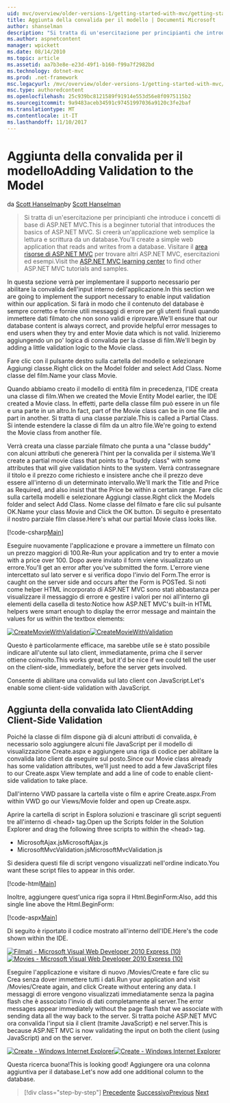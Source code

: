 ```yaml
---
uid: mvc/overview/older-versions-1/getting-started-with-mvc/getting-started-with-mvc-part7
title: Aggiunta della convalida per il modello | Documenti Microsoft
author: shanselman
description: "Si tratta di un'esercitazione per principianti che introduce i concetti di base di ASP.NET MVC. Si creerà un'applicazione web semplice la lettura e scrittura da un database."
ms.author: aspnetcontent
manager: wpickett
ms.date: 08/14/2010
ms.topic: article
ms.assetid: aa7b3e8e-e23d-49f1-b160-f99a7f2982bd
ms.technology: dotnet-mvc
ms.prod: .net-framework
msc.legacyurl: /mvc/overview/older-versions-1/getting-started-with-mvc/getting-started-with-mvc-part7
msc.type: authoredcontent
ms.openlocfilehash: 25c939bc8121589f91914e553d56e8f0975115b2
ms.sourcegitcommit: 9a9483aceb34591c97451997036a9120c3fe2baf
ms.translationtype: MT
ms.contentlocale: it-IT
ms.lasthandoff: 11/10/2017
---
```

<a name="adding-validation-to-the-model"></a><span data-ttu-id="10aad-104">Aggiunta della convalida per il modello</span><span class="sxs-lookup"><span data-stu-id="10aad-104">Adding Validation to the Model</span></span>
====================
<span data-ttu-id="10aad-105">da [Scott Hanselman](https://github.com/shanselman)</span><span class="sxs-lookup"><span data-stu-id="10aad-105">by [Scott Hanselman](https://github.com/shanselman)</span></span>

> <span data-ttu-id="10aad-106">Si tratta di un'esercitazione per principianti che introduce i concetti di base di ASP.NET MVC.</span><span class="sxs-lookup"><span data-stu-id="10aad-106">This is a beginner tutorial that introduces the basics of ASP.NET MVC.</span></span> <span data-ttu-id="10aad-107">Si creerà un'applicazione web semplice la lettura e scrittura da un database.</span><span class="sxs-lookup"><span data-stu-id="10aad-107">You'll create a simple web application that reads and writes from a database.</span></span> <span data-ttu-id="10aad-108">Visitare il [area risorse di ASP.NET MVC](../../../index.md) per trovare altri ASP.NET MVC, esercitazioni ed esempi.</span><span class="sxs-lookup"><span data-stu-id="10aad-108">Visit the [ASP.NET MVC learning center](../../../index.md) to find other ASP.NET MVC tutorials and samples.</span></span>


<span data-ttu-id="10aad-109">In questa sezione verrà per implementare il supporto necessario per abilitare la convalida dell'input interno dell'applicazione.</span><span class="sxs-lookup"><span data-stu-id="10aad-109">In this section we are going to implement the support necessary to enable input validation within our application.</span></span> <span data-ttu-id="10aad-110">Si farà in modo che il contenuto del database è sempre corretto e fornire utili messaggi di errore per gli utenti finali quando immettere dati filmato che non sono validi e riprovare.</span><span class="sxs-lookup"><span data-stu-id="10aad-110">We'll ensure that our database content is always correct, and provide helpful error messages to end users when they try and enter Movie data which is not valid.</span></span> <span data-ttu-id="10aad-111">Inizieremo aggiungendo un po' logica di convalida per la classe di film.</span><span class="sxs-lookup"><span data-stu-id="10aad-111">We'll begin by adding a little validation logic to the Movie class.</span></span>

<span data-ttu-id="10aad-112">Fare clic con il pulsante destro sulla cartella del modello e selezionare Aggiungi classe.</span><span class="sxs-lookup"><span data-stu-id="10aad-112">Right click on the Model folder and select Add Class.</span></span> <span data-ttu-id="10aad-113">Nome classe del film.</span><span class="sxs-lookup"><span data-stu-id="10aad-113">Name your class Movie.</span></span>

<span data-ttu-id="10aad-114">Quando abbiamo creato il modello di entità film in precedenza, l'IDE creata una classe di film.</span><span class="sxs-lookup"><span data-stu-id="10aad-114">When we created the Movie Entity Model earlier, the IDE created a Movie class.</span></span> <span data-ttu-id="10aad-115">In effetti, parte della classe film può essere in un file e una parte in un altro.</span><span class="sxs-lookup"><span data-stu-id="10aad-115">In fact, part of the Movie class can be in one file and part in another.</span></span> <span data-ttu-id="10aad-116">Si tratta di una classe parziale.</span><span class="sxs-lookup"><span data-stu-id="10aad-116">This is called a Partial Class.</span></span> <span data-ttu-id="10aad-117">Si intende estendere la classe di film da un altro file.</span><span class="sxs-lookup"><span data-stu-id="10aad-117">We're going to extend the Movie class from another file.</span></span>

<span data-ttu-id="10aad-118">Verrà creata una classe parziale filmato che punta a una "classe buddy" con alcuni attributi che genererà l'hint per la convalida per il sistema.</span><span class="sxs-lookup"><span data-stu-id="10aad-118">We'll create a partial movie class that points to a "buddy class" with some attributes that will give validation hints to the system.</span></span> <span data-ttu-id="10aad-119">Verrà contrassegnare il titolo e il prezzo come richiesto e insistere anche che il prezzo deve essere all'interno di un determinato intervallo.</span><span class="sxs-lookup"><span data-stu-id="10aad-119">We'll mark the Title and Price as Required, and also insist that the Price be within a certain range.</span></span> <span data-ttu-id="10aad-120">Fare clic sulla cartella modelli e selezionare Aggiungi classe.</span><span class="sxs-lookup"><span data-stu-id="10aad-120">Right click the Models folder and select Add Class.</span></span> <span data-ttu-id="10aad-121">Nome classe del filmato e fare clic sul pulsante OK.</span><span class="sxs-lookup"><span data-stu-id="10aad-121">Name your class Movie and Click the OK button.</span></span> <span data-ttu-id="10aad-122">Di seguito è presentato il nostro parziale film classe.</span><span class="sxs-lookup"><span data-stu-id="10aad-122">Here's what our partial Movie class looks like.</span></span>

[!code-csharp[Main](getting-started-with-mvc-part7/samples/sample1.cs)]

<span data-ttu-id="10aad-123">Eseguire nuovamente l'applicazione e provare a immettere un filmato con un prezzo maggiori di 100.</span><span class="sxs-lookup"><span data-stu-id="10aad-123">Re-Run your application and try to enter a movie with a price over 100.</span></span> <span data-ttu-id="10aad-124">Dopo avere inviato il form viene visualizzato un errore.</span><span class="sxs-lookup"><span data-stu-id="10aad-124">You'll get an error after you've submitted the form.</span></span> <span data-ttu-id="10aad-125">L'errore viene intercettato sul lato server e si verifica dopo l'invio del Form.</span><span class="sxs-lookup"><span data-stu-id="10aad-125">The error is caught on the server side and occurs after the Form is POSTed.</span></span> <span data-ttu-id="10aad-126">Si noti come helper HTML incorporato di ASP.NET MVC sono stati abbastanza per visualizzare il messaggio di errore e gestire i valori per noi all'interno gli elementi della casella di testo:</span><span class="sxs-lookup"><span data-stu-id="10aad-126">Notice how ASP.NET MVC's built-in HTML helpers were smart enough to display the error message and maintain the values for us within the textbox elements:</span></span>

<span data-ttu-id="10aad-127">[![CreateMovieWithValidation](getting-started-with-mvc-part7/_static/image2.png)](getting-started-with-mvc-part7/_static/image1.png)</span><span class="sxs-lookup"><span data-stu-id="10aad-127">[![CreateMovieWithValidation](getting-started-with-mvc-part7/_static/image2.png)](getting-started-with-mvc-part7/_static/image1.png)</span></span>

<span data-ttu-id="10aad-128">Questo è particolarmente efficace, ma sarebbe utile se è stato possibile indicare all'utente sul lato client, immediatamente, prima che il server ottiene coinvolto.</span><span class="sxs-lookup"><span data-stu-id="10aad-128">This works great, but it'd be nice if we could tell the user on the client-side, immediately, before the server gets involved.</span></span>

<span data-ttu-id="10aad-129">Consente di abilitare una convalida sul lato client con JavaScript.</span><span class="sxs-lookup"><span data-stu-id="10aad-129">Let's enable some client-side validation with JavaScript.</span></span>

## <a name="adding-client-side-validation"></a><span data-ttu-id="10aad-130">Aggiunta della convalida lato Client</span><span class="sxs-lookup"><span data-stu-id="10aad-130">Adding Client-Side Validation</span></span>

<span data-ttu-id="10aad-131">Poiché la classe di film dispone già di alcuni attributi di convalida, è necessario solo aggiungere alcuni file JavaScript per il modello di visualizzazione Create.aspx e aggiungere una riga di codice per abilitare la convalida lato client da eseguire sul posto.</span><span class="sxs-lookup"><span data-stu-id="10aad-131">Since our Movie class already has some validation attributes, we'll just need to add a few JavaScript files to our Create.aspx View template and add a line of code to enable client-side validation to take place.</span></span>

<span data-ttu-id="10aad-132">Dall'interno VWD passare la cartella viste o film e aprire Create.aspx.</span><span class="sxs-lookup"><span data-stu-id="10aad-132">From within VWD go our Views/Movie folder and open up Create.aspx.</span></span>

<span data-ttu-id="10aad-133">Aprire la cartella di script in Esplora soluzioni e trascinare gli script seguenti tre all'interno di &lt;head&gt; tag.</span><span class="sxs-lookup"><span data-stu-id="10aad-133">Open up the Scripts folder in the Solution Explorer and drag the following three scripts to within the &lt;head&gt; tag.</span></span>

- <span data-ttu-id="10aad-134">MicrosoftAjax.js</span><span class="sxs-lookup"><span data-stu-id="10aad-134">MicrosoftAjax.js</span></span>
- <span data-ttu-id="10aad-135">MicrosoftMvcValidation.js</span><span class="sxs-lookup"><span data-stu-id="10aad-135">MicrosoftMvcValidation.js</span></span>

<span data-ttu-id="10aad-136">Si desidera questi file di script vengono visualizzati nell'ordine indicato.</span><span class="sxs-lookup"><span data-stu-id="10aad-136">You want these script files to appear in this order.</span></span>

[!code-html[Main](getting-started-with-mvc-part7/samples/sample2.html)]

<span data-ttu-id="10aad-137">Inoltre, aggiungere quest'unica riga sopra il Html.BeginForm:</span><span class="sxs-lookup"><span data-stu-id="10aad-137">Also, add this single line above the Html.BeginForm:</span></span>

[!code-aspx[Main](getting-started-with-mvc-part7/samples/sample3.aspx)]

<span data-ttu-id="10aad-138">Di seguito è riportato il codice mostrato all'interno dell'IDE.</span><span class="sxs-lookup"><span data-stu-id="10aad-138">Here's the code shown within the IDE.</span></span>

<span data-ttu-id="10aad-139">[![Filmati - Microsoft Visual Web Developer 2010 Express (10)](getting-started-with-mvc-part7/_static/image4.png)](getting-started-with-mvc-part7/_static/image3.png)</span><span class="sxs-lookup"><span data-stu-id="10aad-139">[![Movies - Microsoft Visual Web Developer 2010 Express (10)](getting-started-with-mvc-part7/_static/image4.png)](getting-started-with-mvc-part7/_static/image3.png)</span></span>

<span data-ttu-id="10aad-140">Eseguire l'applicazione e visitare di nuovo /Movies/Create e fare clic su Crea senza dover immettere tutti i dati.</span><span class="sxs-lookup"><span data-stu-id="10aad-140">Run your application and visit /Movies/Create again, and click Create without entering any data.</span></span> <span data-ttu-id="10aad-141">I messaggi di errore vengono visualizzati immediatamente senza la pagina flash che è associato l'invio di dati completamente al server.</span><span class="sxs-lookup"><span data-stu-id="10aad-141">The error messages appear immediately without the page flash that we associate with sending data all the way back to the server.</span></span> <span data-ttu-id="10aad-142">Si tratta poiché ASP.NET MVC ora convalida l'input sia il client (tramite JavaScript) e nel server.</span><span class="sxs-lookup"><span data-stu-id="10aad-142">This is because ASP.NET MVC is now validating the input on both the client (using JavaScript) and on the server.</span></span>

<span data-ttu-id="10aad-143">[![Create - Windows Internet Explorer](getting-started-with-mvc-part7/_static/image6.png)](getting-started-with-mvc-part7/_static/image5.png)</span><span class="sxs-lookup"><span data-stu-id="10aad-143">[![Create - Windows Internet Explorer](getting-started-with-mvc-part7/_static/image6.png)](getting-started-with-mvc-part7/_static/image5.png)</span></span>

<span data-ttu-id="10aad-144">Questa ricerca buona!</span><span class="sxs-lookup"><span data-stu-id="10aad-144">This is looking good!</span></span> <span data-ttu-id="10aad-145">Aggiungere ora una colonna aggiuntiva per il database.</span><span class="sxs-lookup"><span data-stu-id="10aad-145">Let's now add one additional column to the database.</span></span>

>[!div class="step-by-step"]
<span data-ttu-id="10aad-146">[Precedente](getting-started-with-mvc-part6.md)
[Successivo](getting-started-with-mvc-part8.md)</span><span class="sxs-lookup"><span data-stu-id="10aad-146">[Previous](getting-started-with-mvc-part6.md)
[Next](getting-started-with-mvc-part8.md)</span></span>
